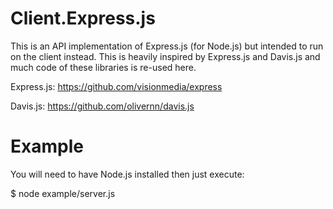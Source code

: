 
# Client.Express.js
  
  This is an API implementation of Express.js (for Node.js) but intended to run on the client instead. This is heavily inspired by Express.js and Davis.js and much code of these libraries is re-used here.
  
  Express.js: https://github.com/visionmedia/express
  
  Davis.js: https://github.com/olivernn/davis.js
  
# Example

  You will need to have Node.js installed then just execute:
  
  $ node example/server.js
  
  